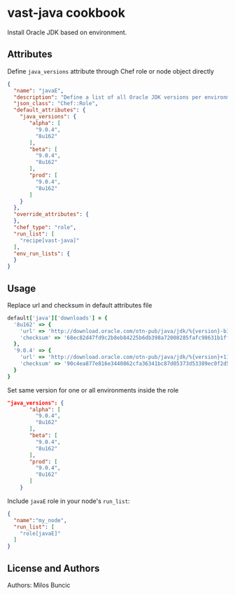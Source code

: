 vast-java cookbook
==================

Install Oracle JDK based on environment.

Attributes
----------

Define `java_versions` attribute through Chef role or node object directly

```json
{
  "name": "javaE",
  "description": "Define a list of all Oracle JDK versions per environment",
  "json_class": "Chef::Role",
  "default_attributes": {
    "java_versions": {
       "alpha": [
         "9.0.4",
         "8u162"
       ],
       "beta": [
         "9.0.4",
         "8u162"
       ],
       "prod": [
         "9.0.4",
         "8u162"
       ]
    }
  },
  "override_attributes": {
  },
  "chef_type": "role",
  "run_list": [
    "recipe[vast-java]"
  ],
  "env_run_lists": {
  }
}
```

Usage
-----

Replace url and checksum in default attributes file

```ruby
default['java']['downloads'] = {
  '8u162' => {
    'url' => 'http://download.oracle.com/otn-pub/java/jdk/%{version}-b12/0da788060d494f5095bf8624735fa2f1/%{filename}',
    'checksum' => '68ec82d47fd9c2b8eb84225b6db398a72008285fafc98631b1ff8d2229680257',
  },
  '9.0.4' => {
    'url' => 'http://download.oracle.com/otn-pub/java/jdk/%{version}+11/c2514751926b4512b076cc82f959763f/%{filename}',
    'checksum' => '90c4ea877e816e3440862cfa36341bc87d05373d53389ec0f2d54d4e8c95daa2',
  }
}
```

Set same version for one or all environments inside the role

```json
"java_versions": {
       "alpha": [
         "9.0.4",
         "8u162"
       ],
       "beta": [
         "9.0.4",
         "8u162"
       ],
       "prod": [
         "9.0.4",
         "8u162"
       ]
    }
```

Include `javaE` role in your node's `run_list`:

```json
{
  "name":"my_node",
  "run_list": [
    "role[javaE]"
  ]
}
```

License and Authors
-------------------

Authors: Milos Buncic
